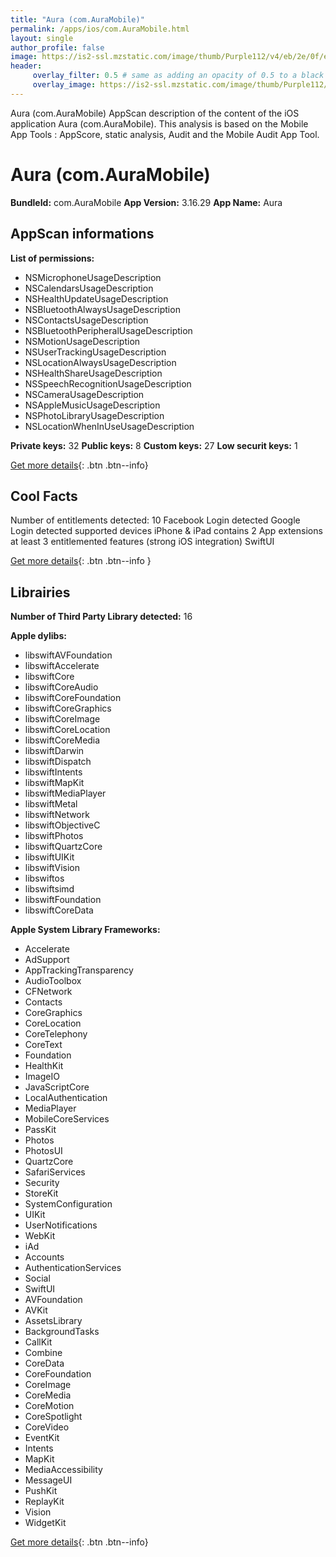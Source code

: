 ```yaml
---
title: "Aura (com.AuraMobile)"
permalink: /apps/ios/com.AuraMobile.html
layout: single
author_profile: false
image: https://is2-ssl.mzstatic.com/image/thumb/Purple112/v4/eb/2e/0f/eb2e0f85-a196-c50d-138b-73c02f6392e3/AppIcon-0-0-1x_U007emarketing-0-0-0-7-0-0-sRGB-0-0-0-GLES2_U002c0-512MB-85-220-0-0.png/512x512bb.jpg
header: 
     overlay_filter: 0.5 # same as adding an opacity of 0.5 to a black background
     overlay_image: https://is2-ssl.mzstatic.com/image/thumb/Purple112/v4/eb/2e/0f/eb2e0f85-a196-c50d-138b-73c02f6392e3/AppIcon-0-0-1x_U007emarketing-0-0-0-7-0-0-sRGB-0-0-0-GLES2_U002c0-512MB-85-220-0-0.png/512x512bb.jpg
---
```

Aura (com.AuraMobile) AppScan description of the content of the iOS application Aura (com.AuraMobile). This analysis is based on the Mobile App Tools : AppScore, static analysis, Audit and the Mobile Audit App Tool.

# Aura (com.AuraMobile)

**BundleId:** com.AuraMobile
**App Version:** 3.16.29
**App Name:** Aura


## AppScan informations 

**List of permissions:** 
- NSMicrophoneUsageDescription
- NSCalendarsUsageDescription
- NSHealthUpdateUsageDescription
- NSBluetoothAlwaysUsageDescription
- NSContactsUsageDescription
- NSBluetoothPeripheralUsageDescription
- NSMotionUsageDescription
- NSUserTrackingUsageDescription
- NSLocationAlwaysUsageDescription
- NSHealthShareUsageDescription
- NSSpeechRecognitionUsageDescription
- NSCameraUsageDescription
- NSAppleMusicUsageDescription
- NSPhotoLibraryUsageDescription
- NSLocationWhenInUseUsageDescription
  
  
**Private keys:** 32
**Public keys:** 8
**Custom keys:** 27
**Low securit keys:** 1
  
[Get more details](/pricing.html){: .btn .btn--info}

## Cool Facts

Number of entitlements detected: 10
Facebook Login detected
Google Login detected
supported devices iPhone & iPad
contains 2 App extensions
at least 3 entitlemented features (strong iOS integration)
SwiftUI
  
[Get more details](/pricing.html){: .btn .btn--info }

## Librairies 
**Number of Third Party Library detected:** 16


**Apple dylibs:**
- libswiftAVFoundation
- libswiftAccelerate
- libswiftCore
- libswiftCoreAudio
- libswiftCoreFoundation
- libswiftCoreGraphics
- libswiftCoreImage
- libswiftCoreLocation
- libswiftCoreMedia
- libswiftDarwin
- libswiftDispatch
- libswiftIntents
- libswiftMapKit
- libswiftMediaPlayer
- libswiftMetal
- libswiftNetwork
- libswiftObjectiveC
- libswiftPhotos
- libswiftQuartzCore
- libswiftUIKit
- libswiftVision
- libswiftos
- libswiftsimd
- libswiftFoundation
- libswiftCoreData


**Apple System Library Frameworks:**
- Accelerate
- AdSupport
- AppTrackingTransparency
- AudioToolbox
- CFNetwork
- Contacts
- CoreGraphics
- CoreLocation
- CoreTelephony
- CoreText
- Foundation
- HealthKit
- ImageIO
- JavaScriptCore
- LocalAuthentication
- MediaPlayer
- MobileCoreServices
- PassKit
- Photos
- PhotosUI
- QuartzCore
- SafariServices
- Security
- StoreKit
- SystemConfiguration
- UIKit
- UserNotifications
- WebKit
- iAd
- Accounts
- AuthenticationServices
- Social
- SwiftUI
- AVFoundation
- AVKit
- AssetsLibrary
- BackgroundTasks
- CallKit
- Combine
- CoreData
- CoreFoundation
- CoreImage
- CoreMedia
- CoreMotion
- CoreSpotlight
- CoreVideo
- EventKit
- Intents
- MapKit
- MediaAccessibility
- MessageUI
- PushKit
- ReplayKit
- Vision
- WidgetKit


  
[Get more details](/pricing.html){: .btn .btn--info}

